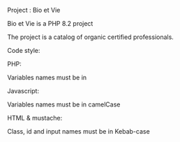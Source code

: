 Project : Bio et Vie

Bio et Vie is a PHP 8.2 project

The project is a catalog of organic certified professionals.

Code style:




PHP:

Variables names must be in 

Javascript:

Variables names must be in camelCase

HTML & mustache:

Class, id and input names must be in Kebab-case
